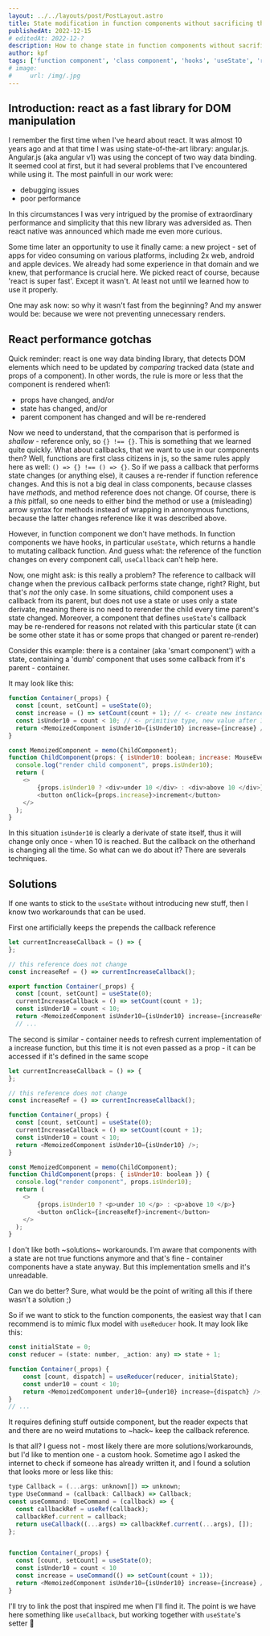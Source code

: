 ```yaml
---
layout: ../../layouts/post/PostLayout.astro
title: State modification in function components without sacrificing the performance
publishedAt: 2022-12-15
# editedAt: 2022-12-?
description: How to change state in function components without sacrificing performance
author: kpf
tags: ['function component', 'class component', 'hooks', 'useState', 'reducer', 'howto', 'render', 'performance', 'react']
# image: 
#     url: /img/.jpg
---
```


## Introduction: react as a fast library for DOM manipulation
I remember the first time when I've heard about react. It was almost 10 years ago and at that time I was using state-of-the-art library: angular.js. Angular.js (aka angular v1) was using the concept of two way data binding. It seemed cool at first, but it had several problems that I've encountered while using it. The most painfull in our work were:
 - debugging issues
 - poor performance

In this circumstances I was very intrigued by the promise of extraordinary performance and simplicity that this new library was adversided as. Then react native was announced which made me even more curious.

Some time later an opportunity to use it finally came: a new project - set of apps for video consuming on various platforms, including 2x web, android and apple devices. We already had some experience in that domain and we knew, that performance is crucial here. We picked react of course, because 'react is super fast'. Except it wasn't. At least not until we learned how to use it properly.

One may ask now: so why it wasn't fast from the beginning?
And my answer would be: because we were not preventing unnecessary renders.

## React performance gotchas


Quick reminder: react is one way data binding library, that detects DOM elements which need to be updated by *comparing* tracked data (state and props of a component). In other words, the rule is more or less that the component is rendered when1:
 - props have changed, and/or
 - state has changed,  and/or
 - parent component has changed and will be re-rendered


Now we need to understand, that the comparison that is performed is *shallow* - reference only, so `{} !== {}`. This is something that we learned quite quickly.
What about callbacks, that we want to use in our components then? Well, functions are first class citizens in js, so the same rules apply here as well: `() => {} !== () => {}`. 
So if we pass a callback that performs state changes (or anything else), it causes a re-render if function reference changes.
And this is not a big deal in class components, because classes have *methods*, and method reference does not change. Of course, there is a _this_ pitfall, so one needs to either bind the method or use a (misleading) arrow syntax for methods instead of wrapping in annonymous functions, because the latter changes reference like it was described above.

However, in function component we don't have methods.  In function components we have hooks, in particular `useState`, which returns a handle to mutating callback function. And guess what: the reference of the function changes on every component call, `useCallback` can't help here. 

Now, one might ask: is this really a problem? The reference to callback will change when the previous callback performs state change, right? 
Right, but that's *not* the only case. In some situations, child component uses a callback from its parent, but does not use a state or uses only a state derivate, meaning there is no need to rerender the child every time parent's state changed. Moreover, a component that defines `useState`'s callback may be re-rendered for reasons not related with this particular state (it can be some other state it has or some props that changed or parent re-render) 

Consider this example: there is a container (aka 'smart component') with a state, containing a 'dumb' component that uses some callback from it's parent - container. 

It may look like this:
```javascript
function Container(_props) {
  const [count, setCount] = useState(0);
  const increase = () => setCount(count + 1); // <- create new instance on every run (!)
  const isUnder10 = count < 10; // <- primitive type, new value after 10 calls ☝️
  return <MemoizedComponent isUnder10={isUnder10} increase={increase} />;
}

const MemoizedComponent = memo(ChildComponent);
function ChildComponent(props: { isUnder10: boolean; increase: MouseEventHandler<HTMLButtonElement>; }) {
  console.log("render child component", props.isUnder10);
  return (
    <>
        {props.isUnder10 ? <div>under 10 </div> : <div>above 10 </div>}
        <button onClick={props.increase}>increment</button>
    </>
  );
}

```

In this situation `isUnder10` is clearly a derivate of state itself, thus it will change only once - when 10 is reached. But the callback on the otherhand is changing all the time.
So what can we do about it? There are severals techniques. 

## Solutions

If one wants to stick to the `useState` without introducing new stuff, then I know two workarounds that can be used. 

First one artificially keeps the prepends the callback reference

```javascript
let currentIncreaseCallback = () => {
};

// this reference does not change
const increaseRef = () => currentIncreaseCallback();

export function Container(_props) {
  const [count, setCount] = useState(0);
  currentIncreaseCallback = () => setCount(count + 1);
  const isUnder10 = count < 10;
  return <MemoizedComponent isUnder10={isUnder10} increase={increaseRef} />;
  // ...
```

The second is similar - container needs to refresh current implementation of a increase function, but this time it is not even passed as a prop - it can be accessed if it's defined in the same scope

```javascript
let currentIncreaseCallback = () => {
};

// this reference does not change
const increaseRef = () => currentIncreaseCallback();

function Container(_props) {
  const [count, setCount] = useState(0);
  currentIncreaseCallback = () => setCount(count + 1);
  const isUnder10 = count < 10;
  return <MemoizedComponent isUnder10={isUnder10} />;
}

const MemoizedComponent = memo(ChildComponent);
function ChildComponent(props: { isUnder10: boolean }) {
  console.log("render component", props.isUnder10);
  return (
    <>
        {props.isUnder10 ? <p>under 10 </p> : <p>above 10 </p>}
        <button onClick={increaseRef}>increment</button>
    </>
  );
}

```

I don't like both ~solutions~ workarounds. I'm aware that components with a state are not true functions anymore and that's fine - container components have a state anyway. But this implementation smells and it's unreadable.

Can we do better? Sure, what would be the point of writing all this if there wasn't a solution ;)

So if we want to stick to the function components, the easiest way that I can recommend is to mimic flux model with `useReducer` hook.
It may look like this:
```javascript
const initialState = 0;
const reducer = (state: number, _action: any) => state + 1;

function Container(_props) {
    const [count, dispatch] = useReducer(reducer, initialState);
    const under10 = count < 10;
    return <MemoizedComponent under10={under10} increase={dispatch} />;
}
// ...
```

It requires defining stuff outside component, but the reader expects that and there are no weird mutations to ~hack~ keep the callback reference. 

Is that all? I guess not - most likely there are more solutions/workarounds, but I'd like to mention one - a custom hook. Sometime ago I asked the internet to check if someone has already written it, and I found a solution that looks more or less like this:

```javascript
type Callback = (...args: unknown[]) => unknown;
type UseCommand = (callback: Callback) => Callback;
const useCommand: UseCommand = (callback) => {
  const callbackRef = useRef(callback);
  callbackRef.current = callback;
  return useCallback((...args) => callbackRef.current(...args), []);
};


function Container(_props) {
  const [count, setCount] = useState(0);
  const isUnder10 = count < 10
  const increase = useCommand(() => setCount(count + 1));
  return <MemoizedComponent isUnder10={isUnder10} increase={increase} />;
}
```

I'll try to link the post that inspired me when I'll find it. The point is we have here something like `useCallback`, but working together with `useState`'s setter 🎉


